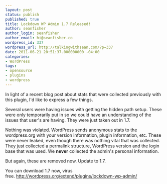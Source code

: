 ```yaml
---
layout: post
status: publish
published: true
title: Lockdown WP Admin 1.7 Released!
author: seanfisher
author_login: seanfisher
author_email: hi@seanfisher.co
wordpress_id: 337
wordpress_url: http://talkingwithsean.com/?p=337
date: 2011-06-21 20:51:37.000000000 -04:00
categories:
- WordPress
tags:
- opensource
- plugins
- wordpress
---
```


In light of a recent blog post about stats that were collected previously with this plugin, I'd like to express a few things.

Several users were having issues with getting the hidden path setup. These were only temporarily put in so we could have an understanding of the issues that user's are having. They were just taken out in 1.7.

Nothing was violated. WordPress sends anonymous stats to the wordpress.org with your version information, plugin information, etc. These were never leaked, even though there was nothing vital that was collected. They just collected a permalink structure, WordPress version and the login base that was used. We&nbsp;<strong>never</strong>&nbsp;collected the admin's personal information.

But again, these are removed now. Update to 1.7.

You can download 1.7 now, virus free.&nbsp;<a href="http://wordpress.org/extend/plugins/lockdown-wp-admin/">http://wordpress.org/extend/plugins/lockdown-wp-admin/</a>

